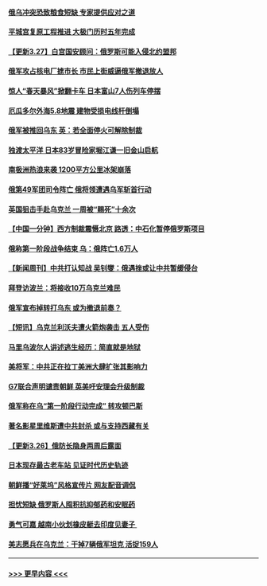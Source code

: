 #### [俄乌冲突恐致粮食短缺 专家提供应对之道](../pages/prog202/a103385005.md?t=03280001) 
#### [平城宫复原工程推进 大极门历时五年完成](../pages/prog202/a103384933.md?t=03280001) 
#### [【更新3.27】白宫国安顾问：俄罗斯可能入侵北约盟邦](../pages/prog202/a103384929.md?t=03280001) 
#### [俄军攻占核电厂掳市长 市民上街威逼俄军撤退放人](../pages/prog202/a103384896.md?t=03280001) 
#### [惊人“春天暴风”掀翻卡车 日本富山7人伤列车停摆](../pages/prog202/a103384890.md?t=03280001) 
#### [厄瓜多尔外海5.8地震 建物受损电线杆倒塌](../pages/prog202/a103384885.md?t=03280001) 
#### [俄军被推回乌东 英：若全面停火可解除制裁](../pages/prog202/a103384810.md?t=03280001) 
#### [独渡太平洋 日本83岁冒险家堀江谦一旧金山启航](../pages/prog202/a103384799.md?t=03280001) 
#### [南极洲热浪来袭 1200平方公里冰架崩落](../pages/prog202/a103384761.md?t=03280001) 
#### [俄第49军团司令阵亡 俄将领遭遇乌军斩首行动](../pages/prog202/a103384784.md?t=03280001) 
#### [英国狙击手赴乌克兰 一周被“赐死”十余次](../pages/prog202/a103384713.md?t=03280001) 
#### [【中国一分钟】西方制裁震慑北京 路透：中石化暂停俄罗斯项目](../pages/prog202/a103384610.md?t=03280001) 
#### [俄称第一阶段战争结束 乌：俄阵亡1.6万人](../pages/prog202/a103384603.md?t=03280001) 
#### [【新闻周刊】中共打认知战 吴钊燮：俄遇挫或让中共暂缓侵台](../pages/prog202/a103384521.md?t=03280001) 
#### [拜登访波兰：将接收10万乌克兰难民](../pages/prog202/a103384550.md?t=03280001) 
#### [俄军宣布掉转打乌东 或为撤退前奏？](../pages/prog202/a103384548.md?t=03280001) 
#### [【短讯】乌克兰利沃夫遭火箭炮袭击 五人受伤](../pages/prog202/a103384544.md?t=03280001) 
#### [马里乌波尔人讲述逃生经历：简直就是地狱](../pages/prog202/a103384487.md?t=03280001) 
#### [美将军：中共正在拉丁美洲大肆扩张其影响力](../pages/prog202/a103384491.md?t=03280001) 
#### [G7联合声明谴责朝鲜 英美吁安理会升级制裁](../pages/prog202/a103384504.md?t=03280001) 
#### [俄军称在乌“第一阶段行动完成” 转攻顿巴斯](../pages/prog202/a103384452.md?t=03280001) 
#### [著名影星里维斯遭中共封杀 或与支持西藏有关](../pages/prog202/a103384417.md?t=03280001) 
#### [【更新3.26】俄防长隐身两周后露面](../pages/prog202/a103384128.md?t=03280001) 
#### [日本现存最古老车站 见证时代历史轨迹](../pages/prog202/a103384299.md?t=03280001) 
#### [朝鲜播“好莱坞”风格宣传片 网友配音调侃](../pages/prog202/a103384249.md?t=03280001) 
#### [担忧短缺 俄罗斯人囤积抗抑郁药和安眠药](../pages/prog202/a103384239.md?t=03280001) 
#### [勇气可嘉 越南小伙划橡皮艇去印度见妻子 ](../pages/prog202/a103384254.md?t=03280001) 
#### [美志愿兵在乌克兰：干掉7辆俄军坦克 活捉159人](../pages/prog202/a103384209.md?t=03280001) 

----
#### [ >>> 更早内容 <<< ](../indexes/prog202-earlier.md)
